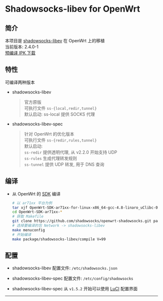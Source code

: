 Shadowsocks-libev for OpenWrt
===

简介
---

 本项目是 [shadowsocks-libev][1] 在 OpenWrt 上的移植  
 当前版本: 2.4.0-1  
 [预编译 IPK 下载][2]  

特性
---

可编译两种版本  

 - shadowsocks-libev

   > 官方原版  
   > 可执行文件 `ss-{local,redir,tunnel}`  
   > 默认启动: ss-local 提供 SOCKS 代理  

 - shadowsocks-libev-spec

   > 针对 OpenWrt 的优化版本  
   > 可执行文件 `ss-{redir,rules,tunnel}`  
   > 默认启动:  
   > `ss-redir` 提供透明代理, 从 v2.2.0 开始支持 UDP  
   > `ss-rules` 生成代理转发规则  
   > `ss-tunnel` 提供 UDP 转发, 用于 DNS 查询  

编译
---

 - 从 OpenWrt 的 [SDK][S] 编译

   ```bash
   # 以 ar71xx 平台为例
   tar xjf OpenWrt-SDK-ar71xx-for-linux-x86_64-gcc-4.8-linaro_uClibc-0.9.33.2.tar.bz2
   cd OpenWrt-SDK-ar71xx-*
   # 获取 Makefile
   git clone https://github.com/shadowsocks/openwrt-shadowsocks.git package/shadowsocks-libev
   # 选择要编译的包 Network -> shadowsocks-libev
   make menuconfig
   # 开始编译
   make package/shadowsocks-libev/compile V=99
   ```

配置
---

 - shadowsocks-libev 配置文件: `/etc/shadowsocks.json`

 - shadowsocks-libev-spec 配置文件: `/etc/config/shadowsocks`

 - shadowsocks-libev-spec 从 `v1.5.2` 开始可以使用 [LuCI][L] 配置界面

----------


  [1]: https://github.com/shadowsocks/shadowsocks-libev
  [2]: https://sourceforge.net/projects/openwrt-dist/files/shadowsocks-libev/
  [L]: https://github.com/aa65535/openwrt-dist-luci
  [S]: http://wiki.openwrt.org/doc/howto/obtain.firmware.sdk
